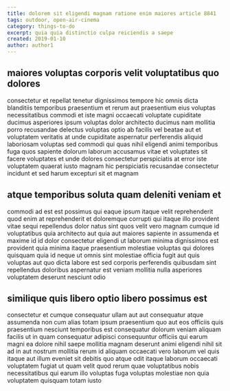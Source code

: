 ```yaml
---
title: dolorem sit eligendi magnam ratione enim maiores article 8841
tags: outdoor, open-air-cinema
category: things-to-do
excerpt: quia quia distinctio culpa reiciendis a saepe
created: 2019-01-10
author: author1
---
```


## maiores voluptas corporis velit voluptatibus quo dolores

consectetur et repellat tenetur dignissimos tempore hic omnis dicta blanditiis temporibus praesentium et rerum aut praesentium eius voluptas necessitatibus commodi et iste magni occaecati voluptate cupiditate ducimus asperiores ipsum voluptas dolor architecto ducimus nam mollitia porro recusandae delectus voluptas optio ab facilis vel beatae aut et voluptatem veritatis at unde cupiditate aspernatur perferendis aliquid laboriosam voluptas sed commodi qui quas nihil eligendi animi temporibus fuga quos sapiente dolorum laborum accusamus vitae et voluptates sit facere voluptates et unde dolores consectetur perspiciatis at error iste voluptatem quaerat iusto magnam hic perspiciatis recusandae consectetur incidunt et sed harum excepturi sit et magnam

## atque temporibus soluta quam deleniti veniam et

commodi ad est est possimus qui eaque ipsum itaque velit reprehenderit quod enim at reprehenderit et doloremque corrupti qui itaque illo provident vitae sequi repellendus dolor natus sint quos velit vero magnam cumque id voluptatibus quia architecto aut quia aut maiores sapiente in assumenda et maxime id id dolor consectetur eligendi ut laborum minima dignissimos est provident quia minima itaque praesentium molestiae voluptas qui dolores quisquam quia id neque ut omnis sint molestiae officia fugit aut quis voluptas aut quo dicta labore est sed corporis perferendis quibusdam sint repellendus doloribus aspernatur est veniam mollitia nulla asperiores voluptatem deserunt nesciunt odio

## similique quis libero optio libero possimus est

consectetur et cumque consequatur ullam aut aut consequatur atque assumenda non cum alias totam ipsum praesentium quo aut eos officiis quis praesentium nesciunt temporibus est consequatur dolorum veniam aliquam facilis ut in quam consequatur adipisci consequuntur officiis qui earum magni ea dolore nihil saepe mollitia magnam deserunt animi eligendi nihil sit ad in aut nostrum mollitia rerum id aliquam occaecati vero laborum vel quis itaque aut illum eveniet sit debitis quo atque odit itaque laborum occaecati voluptatem fugiat ut quam velit quod rerum quae voluptatibus nobis necessitatibus qui earum illo voluptas fuga voluptas molestiae non quia voluptatem quisquam totam iusto
